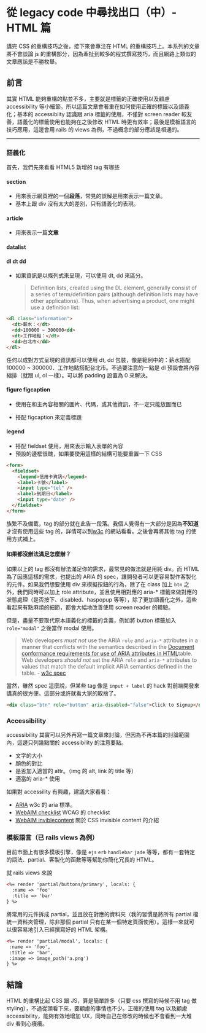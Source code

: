 # 從 legacy code 中尋找出口（中）- HTML 篇

講完 CSS 的重構技巧之後，接下來會專注在 HTML 的重構技巧上。本系列的文章將不會談論 js 的重構部分，因為牽扯到較多的程式撰寫技巧，而且網路上類似的文章應該是不勝枚舉。

## 前言

其實 HTML 能夠重構的點並不多，主要就是標籤的正確使用以及顧慮 accessibility 等小細節。所以這篇文章會著重在如何使用正確的標籤以及語義化；基本的 accessiblity 認識跟 aria 標籤的使用，不僅對 screen reader 較友善，語義化的標籤使用也能夠在之後修改 HTML 時更有效率；最後是模板語言的技巧應用，這邊會用 rails 的 views 為例，不過概念的部分應該是相通的。

---

### 語義化

首先，我們先來看看 HTML5 新增的 tag 有哪些

#### section

* 用來表示網頁裡的一個**段落**，常見的誤解是用來表示一篇文章。
* 基本上跟 div 沒有太大的差別，只有語義化的表現。

#### article

* 用來表示一篇**文章**

#### datalist

#### dl dt dd

* 如果資訊是以條列式來呈現，可以使用 dt, dd 來區分。
  > Definition lists, created using the DL element, generally consist of a series of term\/definition pairs \(although definition lists may have other applications\). Thus, when advertising a product, one might use a definition list:


```html
<dl class="information">
  <dt>薪水：</dt>
  <dd>100000 ~ 300000<dd>
  <dt>工作地點：</dt>
  <dd>台北市</dd>
</dl>
```

任何以成對方式呈現的資訊都可以使用 dt, dd 包裝，像是範例中的：薪水搭配 100000 ~ 300000、工作地點搭配台北市。不過要注意的一點是 dl 預設會將內容縮排（就跟 ul, ol 一樣）。可以將 padding 設置為 0 來解決。

#### figure figcaption

* 使用在和主內容相關的圖片、代碼，或其他資訊，不一定只能放圖而已

* 搭配 figcaption 來定義標題


#### legend

* 搭配 fieldset 使用，用來表示輸入表單的內容
* 預設的邊框很醜，如果要使用這樣的結構可能要重置一下 CSS

```html
<form>
  <fieldset>
    <legend>信用卡資訊</legend>
    <label>卡號</label>
    <input type="tel" />
    <label>到期日</label>
    <input type="date" />
  </fieldset>
</form>
```

族繁不及備載，tag 的部分就在此告一段落。我個人覺得有一大部分是因為**不知道**才沒有使用這些 tag 的，詳情可以到[w3c](http://www.w3school.com.cn/tags/tag_legend.asp) 的網站看看。之後會再將其他 tag 的使用方式補上。

#### 如果都沒辦法滿足怎麼辦？

如果以上的 tag 都沒有辦法滿足你的需求，最常見的做法就是用純 div。而 HTML 為了因應這樣的需求，也提出的 ARIA 的 spec，讓開發者可以更容易製作客製化的元件。如果我們想要使用 div 來模擬按鈕的行為，除了在 class 加上 `btn` 之外，我們同時可以加上 role attribute，並且使用相對應的 aria-\* 標籤來做對應的狀態處理（是否按下、disabled、haspopup 等等），除了更加語義化之外，這些看起來有點麻煩的細節，都會大幅地改善使用 screen reader 的體驗。

但是，盡量不要取代原本語義化的標籤的含義，例如將 button 標籤加入 `role="modal"`  之後當作 modal 使用。

> Web developers _must not_ use the ARIA `role` and `aria-*` attributes in a manner that conflicts with the semantics described in the [Document conformance requirements for use of ARIA attributes in HTML](https://www.w3.org/TR/html-aria/#docconformance)table. Web developers _should not_ set the ARIA `role` and `aria-*` attributes to values that match the default implicit ARIA semantics defined in the table. - [w3c spec](https://www.w3.org/TR/html-aria/#rules-wd)

當然，雖然 spec 這麼說，但某些 tag 像是 `input + label` 的 hack 對前端開發來講真的很方便。這部分或許就看大家的取捨了。

```html
<div class="btn" role="button" aria-disabled="false">Click to Signup</div>
```

### Accessibility

accessibility 其實可以另外再寫一篇文章來討論，但因為不再本篇的討論範圍內，這邊只列幾點關於 accessibility 的注意要點。

* 文字的大小
* 顏色的對比
* 是否加入適當的 attr。（img 的 alt, link 的 title 等）
* 適當的 aria-\* 使用

如果對 accessility 有興趣，建議大家看看：

- [ARIA](https://www.w3.org/TR/html-aria/) w3c 的 aria 標準。
- [WebAIM checklist](http://webaim.org/standards/wcag/checklist) WCAG 的 checklist
- [WebAIM inviblecontent](http://webaim.org/techniques/css/invisiblecontent/) 關於 CSS invisible content 的介紹

### 模板語言（已 rails views 為例）

目前市面上有很多模板引擎，像是 `ejs` `erb` `handlebar` `jade` 等等，都有一套特定的語法、partial、客製化的函數等等幫助你簡化冗長的 HTML。

就 rails views 來說

```html
<%= render 'partial/buttons/primary', locals: {
  :name => 'foo'
  :title => 'bar'
} %>
```

將常用的元件拆成 partial，並且放在對應的資料夾（我的習慣是將所有 partial 檔統一資料夾管理，除非那個 partial 只有在某一個特定頁面使用）。這樣一來就可以很容易地引入已經撰寫好的 HTML 架構。

```html
<%= render 'partial/modal', locals: {
 :name => 'foo',
 :title => 'bar',
 :image => image_path('a.png')
} %>
```

## 結論

HTML 的重構比起 CSS 跟 JS，算是簡單許多（只要 css 撰寫的時候不用 tag 做 styling），不過從頭看下來，要顧慮的事情也不少。正確的使用 tag 以及顧慮 accessibility，能夠有效地增加 UX，同時自己在修改的時候也不會看到一大堆 div 看到心癢癢。

